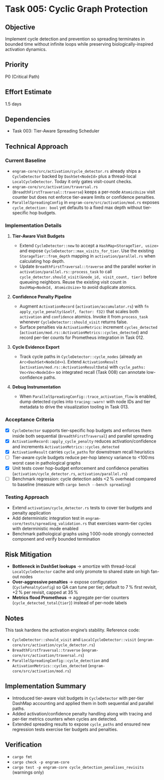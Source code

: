 # Task 005: Cyclic Graph Protection

## Objective
Implement cycle detection and prevention so spreading terminates in bounded time without infinite loops while preserving biologically-inspired activation dynamics.

## Priority
P0 (Critical Path)

## Effort Estimate
1.5 days

## Dependencies
- Task 003: Tier-Aware Spreading Scheduler

## Technical Approach

### Current Baseline
- `engram-core/src/activation/cycle_detector.rs` already ships a `CycleDetector` backed by `DashSet<NodeId>` plus a thread-local `LocalCycleDetector`. Today it only gates visit-count checks.
- `engram-core/src/activation/traversal.rs` (`BreadthFirstTraversal::traverse`) keeps a per-node `AtomicUsize` visit counter but does not enforce tier-aware limits or confidence penalties.
- `ParallelSpreadingConfig` in `engram-core/src/activation/mod.rs` exposes `cycle_detection: bool` yet defaults to a fixed max depth without tier-specific hop budgets.

### Implementation Details
1. **Tier-Aware Visit Budgets**
   - Extend `CycleDetector::new` to accept a `HashMap<StorageTier, usize>` and expose `CycleDetector::max_visits_for_tier`. Use the existing `StorageTier::from_depth` mapping in `activation/parallel.rs` when calculating hop depth.
   - Update `BreadthFirstTraversal::traverse` and the parallel worker in `activation/parallel.rs::process_task` to call `cycle_detector.should_visit(&node_id, visit_count, tier)` before queueing neighbors. Reuse the existing visit count in `DashMap<NodeId, AtomicUsize>` to avoid duplicate atomics.

2. **Confidence Penalty Pipeline**
   - Augment `ActivationRecord` (`activation/accumulator.rs`) with `fn apply_cycle_penalty(&self, factor: f32)` that scales both `activation` and `confidence` atomics. Invoke it from `process_task` whenever `CycleDetector::should_visit` returns false.
   - Surface penalties via `ActivationMetrics`: increment `cycles_detected` (`activation/mod.rs::ActivationMetrics::cycles_detected`) and record per-tier counts for Prometheus integration in Task 012.

3. **Cycle Evidence Export**
   - Track cycle paths in `CycleDetector::cycle_nodes` (already an `Arc<DashSet<NodeId>>`). Extend `ActivationResult` (`activation/mod.rs::ActivationResultData`) with `cycle_paths: Vec<Vec<NodeId>>` so integrated recall (Task 008) can annotate low-confidence paths.

4. **Debug Instrumentation**
   - When `ParallelSpreadingConfig::trace_activation_flow` is enabled, dump detected cycles into `tracing::warn!` with node IDs and tier metadata to drive the visualization tooling in Task 013.

### Acceptance Criteria
- [x] `CycleDetector` supports tier-specific hop budgets and enforces them inside both sequential (`BreadthFirstTraversal`) and parallel spreading
- [x] `ActivationRecord::apply_cycle_penalty` reduces activation/confidence and increments `ActivationMetrics::cycles_detected`
- [x] `ActivationResult` carries `cycle_paths` for downstream recall heuristics
- [ ] Tier-aware cycle budgets reduce per-hop latency variance to <100 ms worst case in pathological graphs
- [x] Unit tests cover hop-budget enforcement and confidence penalties (`activation/cycle_detector.rs`, `activation/parallel.rs`)
- [ ] Benchmark regression: cycle detection adds <2 % overhead compared to baseline (measure with `cargo bench --bench spreading`)

### Testing Approach
- Extend `activation/cycle_detector.rs` tests to cover tier budgets and penalty application
- Add deterministic integration test in `engram-core/tests/spreading_validation.rs` that exercises warm-tier cycles with deterministic mode enabled
- Benchmark pathological graphs using 1 000-node strongly connected component and verify bounded termination

## Risk Mitigation
- **Bottleneck in DashSet lookups** → amortize with thread-local `LocalCycleDetector` cache and only promote to shared state on high fan-out nodes
- **Over-aggressive penalties** → expose configuration (`CyclePenaltyConfig`) so QA can tune per tier; default to 7 % first revisit, +2 % per revisit, capped at 35 %
- **Metrics flood Prometheus** → aggregate per-tier counters (`cycle_detected_total{tier}`) instead of per-node labels

## Notes
This task hardens the activation engine’s stability. Reference code:
- `CycleDetector::should_visit` and `LocalCycleDetector::visit` (`engram-core/src/activation/cycle_detector.rs`)
- `BreadthFirstTraversal::traverse` (`engram-core/src/activation/traversal.rs`)
- `ParallelSpreadingConfig::cycle_detection` and `ActivationMetrics::cycles_detected` (`engram-core/src/activation/mod.rs`)

## Implementation Summary
- Introduced tier-aware visit budgets in `CycleDetector` with per-tier DashMap accounting and applied them in both sequential and parallel paths.
- Added activation/confidence penalty handling along with tracing and per-tier metrics counters when cycles are detected.
- Extended spreading results to expose `cycle_paths` and ensured new regression tests exercise tier budgets and penalties.

## Verification
- `cargo fmt`
- `cargo check -p engram-core`
- `cargo test -p engram-core cycle_detection_penalises_revisits` (warnings only)
